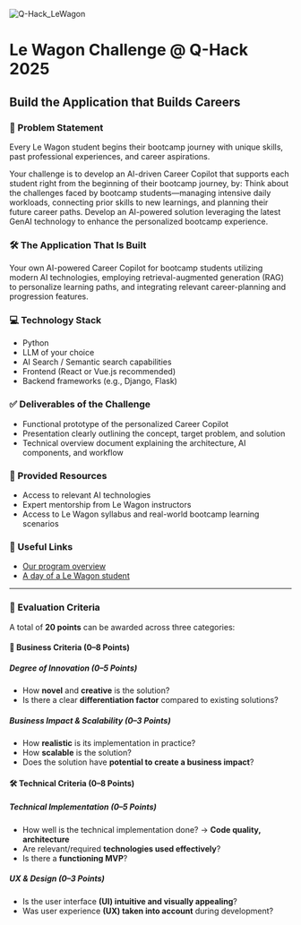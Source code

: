 ![Q-Hack_LeWagon](https://github.com/user-attachments/assets/c0eb82b4-0e76-4c29-8aec-0187cad73f3c)

# Le Wagon Challenge @ Q-Hack 2025

## Build the Application that Builds Careers

### 📄 Problem Statement

Every Le Wagon student begins their bootcamp journey with unique skills, past professional experiences, and career aspirations.

Your challenge is to develop an AI-driven Career Copilot that supports each student right from the beginning of their bootcamp journey, by:
Think about the challenges faced by bootcamp students—managing intensive daily workloads, connecting prior skills to new learnings, and planning their future career paths. Develop an AI-powered solution leveraging the latest GenAI technology to enhance the personalized bootcamp experience.

### 🛠️ The Application That Is Built

Your own AI-powered Career Copilot for bootcamp students utilizing modern AI technologies, employing retrieval-augmented generation (RAG) to personalize learning paths, and integrating relevant career-planning and progression features.

### 💻 Technology Stack

- Python  
- LLM of your choice  
- AI Search / Semantic search capabilities  
- Frontend (React or Vue.js recommended)  
- Backend frameworks (e.g., Django, Flask)  

### ✅ Deliverables of the Challenge

- Functional prototype of the personalized Career Copilot  
- Presentation clearly outlining the concept, target problem, and solution  
- Technical overview document explaining the architecture, AI components, and workflow  

### 🧰 Provided Resources

- Access to relevant AI technologies  
- Expert mentorship from Le Wagon instructors  
- Access to Le Wagon syllabus and real-world bootcamp learning scenarios  

### 🔗 Useful Links

- [Our program overview](https://www.lewagon.com/berlin)  
- [A day of a Le Wagon student](https://youtu.be/vRla_1LsMx0?si=LBlNDvxXFmwFjQDb)

---

### 🧪 Evaluation Criteria

A total of **20 points** can be awarded across three categories:

#### 💼 Business Criteria (0–8 Points)

##### Degree of Innovation (0–5 Points)
- How **novel** and **creative** is the solution?  
- Is there a clear **differentiation factor** compared to existing solutions?

##### Business Impact & Scalability (0–3 Points)
- How **realistic** is its implementation in practice?  
- How **scalable** is the solution?  
- Does the solution have **potential to create a business impact**?

#### 🛠️ Technical Criteria (0–8 Points)

##### Technical Implementation (0–5 Points)
- How well is the technical implementation done? → **Code quality, architecture**  
- Are relevant/required **technologies used effectively**?  
- Is there a **functioning MVP**?

##### UX & Design (0–3 Points)
- Is the user interface **(UI) intuitive and visually appealing**?  
- Was user experience **(UX) taken into account** during development?

